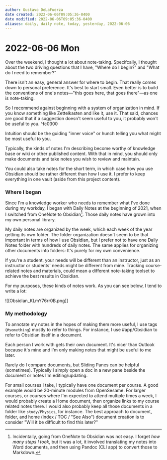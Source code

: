 ```yaml
---
author: Gustavo DeLaFuerza
date created: 2022-06-06T09:05:36-0400
date modified: 2022-06-06T09:05:36-0400
aliases: daily, daily note, today, yesterday, 2022-06-06
---
```


# 2022-06-06 Mon

Over the weekend, I thought a lot about note-taking. Specifcally, I thought about the two driving questions that I have, "Where do I begin?" and "What do I need to remember?"

There isn't an easy, general answer for where to begin. That really comes down to personal preference. It's best to start small. Even better is to build the conventions of one's notes&mdash;"this goes here, that goes there"&mdash;as one is note-taking. 

So I recommend against beginning with a system of organization in mind. If you know something like Zettelkasten and like it, use it. That said, chances are good that if a suggestion doesn't seem useful to you, it probably won't be useful to you.  ^fc0300

Intuition should be the guiding "inner voice" or hunch telling you what might be most useful to you. 

Typically, the kinds of notes I'm describing become worthy of knowledge base or wiki or other published content. With that in mind, you should only make documents and take notes you wish to review and maintain. 

You could also take notes for the short term, in which case how you use Obsidian should be rather different than how I use it. I prefer to keep everything in one vault (aside from this project content).

### Where I began

Since I'm a knowledge worker who needs to remember what I've done during my workday, I began with Daily Notes at the beginning of 2021, when I switched from OneNote to Obsidian[^1]. Those daily notes have grown into my own personal library.

My daily notes are organized by the week, which each week of the year getting its own folder. The folder organization doesn't seem to be that important in terms of how I use Obsidian, but I prefer not to have one Daily Notes folder with hundreds of daily notes. The same applies for organizing other documents into folders: It's purely for my own convenience.

If you're a student, your needs will be different than an instructor, just as an instructor or students' needs might be different from mine. Tracking course-related notes and materials, could mean a different note-taking toolset to achieve the best results in Obsidian.

For my purposes, these kinds of notes work. As you can see below, I tend to write a lot:

![[Obsidian_KLmY76rr0B.png]]

### My methodology

To annotate my notes in the hopes of making them more useful, I use tags (`#something`) mostly to refer to things. For instance, I use #app/Obsidian to refer to Obsidian itself in a document.

Each person I work with gets their own document. It's nicer than Outlook because it's mine and I'm only making notes that might be useful to me later. 

Rarely do I compare documents, but Sliding Panes can be helpful (sometimes). Typically I simply open a doc in a new pane beside the document or notes I'm editing/updating.

For small courses I take, I typically have one document per course. A good example would be 20-minute modules from OpenSesame. For larger courses, or courses where I'm expected to attend multiple times a week, I would probably create a Home document, then organize links to my course related notes there. I would also probably keep all those documents in a folder like `study/Physics`, for instance. The best approach to document, folder, and home (index / TOC / "See Also") document creation is to consider "Will it be difficult to find this later?" 

[^1]: Incidentally, going from OneNote to Obsidian was not easy. I forget *how many steps I took*, but it was a lot, it involved translating my notes into Word documents, and then using Pandoc (CLI app) to convert those to Markdown. 